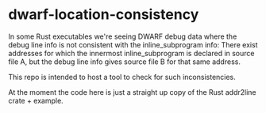 # dwarf-location-consistency

In some Rust executables we're seeing DWARF debug data where the debug line info is not consistent with the inline_subprogram info: There exist addresses for which the innermost inline_subprogram is declared in source file A, but the debug line info gives source file B for that same address.

This repo is intended to host a tool to check for such inconsistencies.

At the moment the code here is just a straight up copy of the Rust addr2line crate + example.
